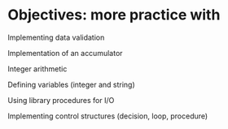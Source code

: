 # Objectives: more practice with

Implementing data validation

Implementation of an accumulator

Integer arithmetic

Defining variables (integer and string)

Using library procedures for I/O

Implementing control structures (decision, loop, procedure)

